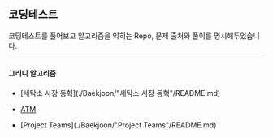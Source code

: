 ## 코딩테스트

코딩테스트를 풀어보고 알고리즘을 익히는 Repo, 문제 출처와 풀이를 명시해두었습니다.

------

#### 그리디 알고리즘

- [세탁소 사장 동혁](./Baekjoon/"세탁소 사장 동혁"/README.md)
- [ATM](./Baekjoon/ATM/README.md)

- [Project Teams](./Baekjoon/"Project Teams"/README.md)